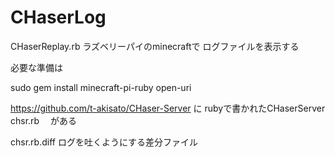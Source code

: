 # CHaserLog

CHaserReplay.rb
ラズベリーパイのminecraftで ログファイルを表示する

必要な準備は

sudo gem install minecraft-pi-ruby open-uri

https://github.com/t-akisato/CHaser-Server に rubyで書かれたCHaserServer chsr.rb　 がある 

chsr.rb.diff ログを吐くようにする差分ファイル




  
  
